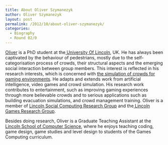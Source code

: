 ```yaml
---
title: About Oliver Szymanezyk
author: Oliver Szymanezyk
layout: post
permalink: /2012/10/about-oliver-szymanezyk/
categories:
  - Biography
  - Round 02/0
---
```

<a href="http://phone.online.lincoln.ac.uk/oszymanezyk" target="_blank">Oliver</a> is a PhD student at the<a href="http://www.lincoln.ac.uk/home/" target="_blank"> University Of Lincoln</a>, UK. He has always been captivated by the behaviour of pedestrians, mostly due to the self-categorisation process of crowds, their structural aspects and the emerging social interaction between group members. This interest is reflected in his research interests, which is concerned with <a href="http://www.youtube.com/watch?v=Bot5_DouTWg" target="_blank">the simulation of crowds for gaming environments</a>. He adapts and extends work from artificial intelligence, video games and crowd simulation. His research work contributes to entertainment, such as improving gaming experiences through more believable crowds and to serious applications such as building evacuation simulations, and crowd management training. Oliver is a member of <a href="http://lisc.lincoln.ac.uk/" target="_blank">Lincoln Social Computing Research Group</a> and the<a href="http://games.lincoln.ac.uk" target="_blank"> Lincoln Games Research Group</a>.

Besides doing research, Oliver is a Graduate Teaching Assistant at the<a href="http://www.lincoln.ac.uk/home/socs/" target="_blank"> Lincoln School of Computer Science</a>, where he enjoys teaching coding, game design, game studies and level design to students of the Games Computing curriculum.